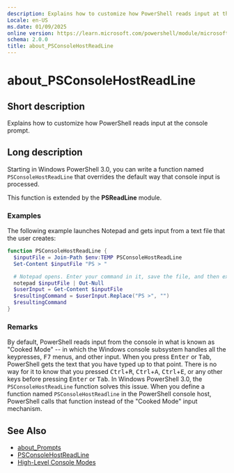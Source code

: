 ```yaml
---
description: Explains how to customize how PowerShell reads input at the console prompt.
Locale: en-US
ms.date: 01/09/2025
online version: https://learn.microsoft.com/powershell/module/microsoft.powershell.core/about/about_psconsolehostreadline?view=powershell-7.6&WT.mc_id=ps-gethelp
schema: 2.0.0
title: about_PSConsoleHostReadLine
---
```

# about_PSConsoleHostReadLine

## Short description
Explains how to customize how PowerShell reads input at the console prompt.

## Long description

Starting in Windows PowerShell 3.0, you can write a function named
`PSConsoleHostReadLine` that overrides the default way that console input is
processed.

This function is extended by the **PSReadLine** module.

### Examples

The following example launches Notepad and gets input from a text file that
the user creates:

```powershell
function PSConsoleHostReadLine {
  $inputFile = Join-Path $env:TEMP PSConsoleHostReadLine
  Set-Content $inputFile "PS > "

  # Notepad opens. Enter your command in it, save the file, and then exit.
  notepad $inputFile | Out-Null
  $userInput = Get-Content $inputFile
  $resultingCommand = $userInput.Replace("PS >", "")
  $resultingCommand
}
```

### Remarks

By default, PowerShell reads input from the console in what is known as "Cooked
Mode" -- in which the Windows console subsystem handles all the keypresses,
<kbd>F7</kbd> menus, and other input. When you press <kbd>Enter</kbd> or
<kbd>Tab</kbd>, PowerShell gets the text that you have typed up to that point.
There is no way for it to know that you pressed <kbd>Ctrl</kbd>+<kbd>R</kbd>,
<kbd>Ctrl</kbd>+<kbd>A</kbd>, <kbd>Ctrl</kbd>+<kbd>E</kbd>, or any other keys
before pressing <kbd>Enter</kbd> or <kbd>Tab</kbd>. In Windows PowerShell 3.0,
the `PSConsoleHostReadLine` function solves this issue. When you define a
function named `PSConsoleHostReadline` in the PowerShell console host,
PowerShell calls that function instead of the "Cooked Mode" input mechanism.

## See Also

- [about_Prompts](about_Prompts.md)
- [PSConsoleHostReadLine](/powershell/module/psreadline/psconsolehostreadline)
- [High-Level Console Modes](/windows/console/high-level-console-modes)

